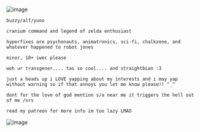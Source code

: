 ![image](https://github.com/craniumcommand/tweekbroskicoffee/assets/137795848/87278488-afc0-4f7a-a2e1-e3ca7501a009)

`buzzy/alf/yuno`

`cranium command and legend of zelda enthusiast`

`hyperfixes are psychonauts, animatronics, sci-fi, chalkzone, and whatever happened to robot jones`

`minor, 18+ iwec please`

`woh ur transgener.... tas so cool.... and straightbian :3`

`just a heads up i LOVE yapping about my interests and i may yap without warning so if that annoys you let me know please!! ^_^`

`dont for the love of god mention s/a near me it triggers the hell out of me /srs`

`read my patreon for more info im too lazy LMAO`

![image](https://github.com/craniumcommand/tweekbroskicoffee/assets/137795848/e0a3d7cf-7bd2-480c-8fb1-46b41d61773b)
